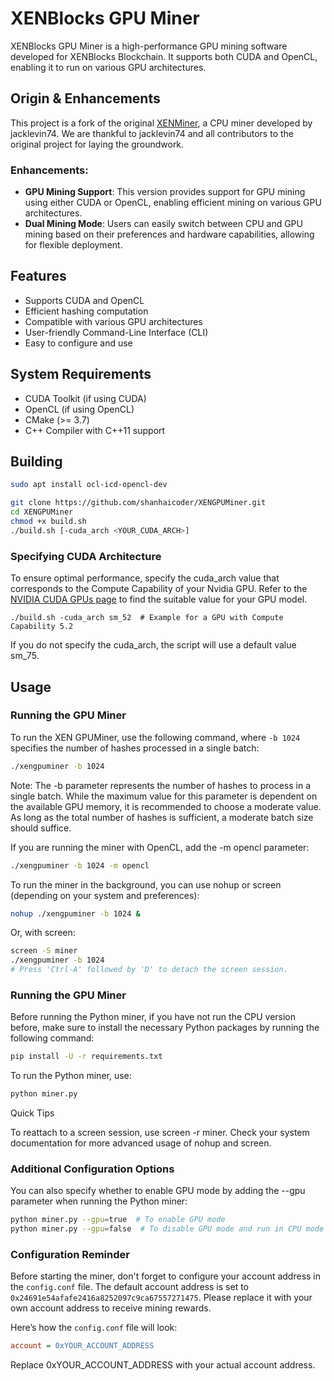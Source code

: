 # XENBlocks GPU Miner

XENBlocks GPU Miner is a high-performance GPU mining software developed for XENBlocks Blockchain. 
It supports both CUDA and OpenCL, enabling it to run on various GPU architectures.

## Origin & Enhancements

This project is a fork of the original [XENMiner](https://github.com/jacklevin74/xenminer), a CPU miner developed by jacklevin74. We are thankful to jacklevin74 and all contributors to the original project for laying the groundwork.

### Enhancements:
- **GPU Mining Support**: This version provides support for GPU mining using either CUDA or OpenCL, enabling efficient mining on various GPU architectures.
- **Dual Mining Mode**: Users can easily switch between CPU and GPU mining based on their preferences and hardware capabilities, allowing for flexible deployment.

## Features

- Supports CUDA and OpenCL
- Efficient hashing computation
- Compatible with various GPU architectures
- User-friendly Command-Line Interface (CLI)
- Easy to configure and use

## System Requirements

- CUDA Toolkit (if using CUDA)
- OpenCL (if using OpenCL)
- CMake (>= 3.7)
- C++ Compiler with C++11 support

## Building
``` bash
sudo apt install ocl-icd-opencl-dev
```
``` bash
git clone https://github.com/shanhaicoder/XENGPUMiner.git 
cd XENGPUMiner
chmod +x build.sh
./build.sh [-cuda_arch <YOUR_CUDA_ARCH>]
```
### Specifying CUDA Architecture
To ensure optimal performance, specify the cuda_arch value that corresponds to the Compute Capability of your Nvidia GPU. Refer to the [NVIDIA CUDA GPUs page](https://developer.nvidia.com/cuda-gpus#compute) to find the suitable value for your GPU model.

```
./build.sh -cuda_arch sm_52  # Example for a GPU with Compute Capability 5.2
```
If you do not specify the cuda_arch, the script will use a default value sm_75.

## Usage

### Running the GPU Miner

To run the XEN GPUMiner, use the following command, where `-b 1024` specifies the number of hashes processed in a single batch:

```sh
./xengpuminer -b 1024
```
Note: The -b parameter represents the number of hashes to process in a single batch. While the maximum value for this parameter is dependent on the available GPU memory, it is recommended to choose a moderate value. As long as the total number of hashes is sufficient, a moderate batch size should suffice.

If you are running the miner with OpenCL, add the -m opencl parameter:

```sh
./xengpuminer -b 1024 -m opencl
```

To run the miner in the background, you can use nohup or screen (depending on your system and preferences):
```sh
nohup ./xengpuminer -b 1024 &
```
Or, with screen:
```sh
screen -S miner
./xengpuminer -b 1024
# Press 'Ctrl-A' followed by 'D' to detach the screen session.
```

### Running the GPU Miner

Before running the Python miner, if you have not run the CPU version before, make sure to install the necessary Python packages by running the following command:
```sh
pip install -U -r requirements.txt
```

To run the Python miner, use:

```sh
python miner.py
```

Quick Tips

To reattach to a screen session, use screen -r miner.
Check your system documentation for more advanced usage of nohup and screen.

### Additional Configuration Options
You can also specify whether to enable GPU mode by adding the --gpu parameter when running the Python miner:

```sh
python miner.py --gpu=true  # To enable GPU mode
python miner.py --gpu=false  # To disable GPU mode and run in CPU mode
```
### Configuration Reminder
Before starting the miner, don't forget to configure your account address in the `config.conf` file. The default account address is set to `0x24691e54afafe2416a8252097c9ca67557271475`. Please replace it with your own account address to receive mining rewards.

Here’s how the `config.conf` file will look:

```ini
account = 0xYOUR_ACCOUNT_ADDRESS
```
Replace 0xYOUR_ACCOUNT_ADDRESS with your actual account address.

